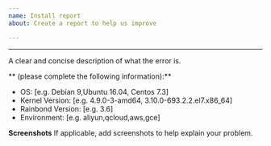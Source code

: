```yaml
---
name: Install report
about: Create a report to help us improve

---
```


****
A clear and concise description of what the error is.

** (please complete the following information):**
 - OS: [e.g. Debian 9,Ubuntu 16.04, Centos 7.3]
 - Kernel Version: [e.g.  4.9.0-3-amd64, 3.10.0-693.2.2.el7.x86_64]
 - Rainbond Version: [e.g. 3.6]
 - Environment: [e.g. aliyun,qcloud,aws,gce]

**Screenshots**
If applicable, add screenshots to help explain your problem.
